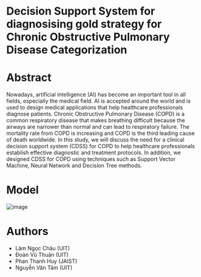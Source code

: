 # Decision Support System for diagnosising gold strategy for Chronic Obstructive Pulmonary Disease Categorization

# Abstract
Nowadays, artificial intelligence (AI) has become an important tool in all fields, especially the medical field. AI is accepted around the world and is used to design medical applications that help healthcare professionals diagnose patients. Chronic Obstructive Pulmonary Disease (COPD) is a common respiratory disease that makes breathing difficult because the airways are narrower than normal and can lead to respiratory failure. The mortality rate from COPD is increasing and COPD is the third leading cause of death worldwide. In this study, we will discuss the need for a clinical decision support system (CDSS) for COPD to help healthcare professionals establish effective diagnostic and treatment protocols. In addition, we designed CDSS for COPD using techniques such as Support Vector Machine, Neural Network and Decision Tree methods.

# Model
![image](https://user-images.githubusercontent.com/16631121/204134322-0514f57d-2614-44a7-9e6b-e73d43890b35.png)

# Authors 
- Lâm Ngọc Châu	(UIT) 
- Đoàn Vũ Thuận	(UIT)
- Phan Thanh Huy (JAIST)
- Nguyễn Văn Tâm (UIT)
